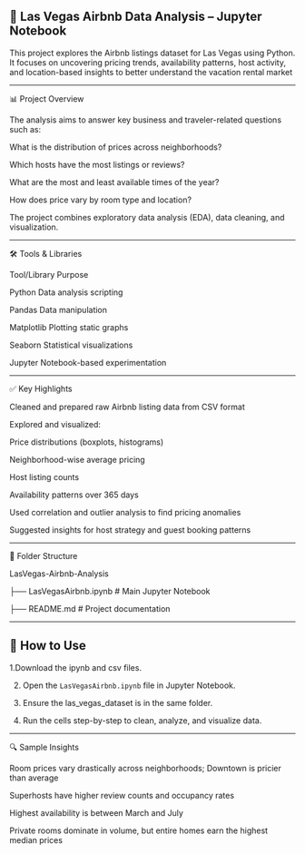 🏨 Las Vegas Airbnb Data Analysis – Jupyter Notebook
---

This project explores the Airbnb listings dataset for Las Vegas using Python. It focuses on uncovering pricing trends, availability patterns, host activity, and location-based insights to better understand the vacation rental market

---

📊 Project Overview

The analysis aims to answer key business and traveler-related questions such as:

What is the distribution of prices across neighborhoods?

Which hosts have the most listings or reviews?

What are the most and least available times of the year?

How does price vary by room type and location?

The project combines exploratory data analysis (EDA), data cleaning, and visualization.

---

🛠️ Tools & Libraries

Tool/Library	Purpose

Python	Data analysis scripting

Pandas	Data manipulation

Matplotlib	Plotting static graphs

Seaborn	Statistical visualizations

Jupyter	Notebook-based experimentation

---

✅ Key Highlights

Cleaned and prepared raw Airbnb listing data from CSV format

Explored and visualized:

Price distributions (boxplots, histograms)

Neighborhood-wise average pricing

Host listing counts

Availability patterns over 365 days

Used correlation and outlier analysis to find pricing anomalies

Suggested insights for host strategy and guest booking patterns

---

📂 Folder Structure

LasVegas-Airbnb-Analysis

├── LasVegasAirbnb.ipynb        # Main Jupyter Notebook

├── README.md                   # Project documentation

---

## 🚀 How to Use

1.Download the ipynb and csv files.

2. Open the `LasVegasAirbnb.ipynb` file in Jupyter Notebook.

3. Ensure the las_vegas_dataset is in the same folder.
   
5. Run the cells step-by-step to clean, analyze, and visualize data.
   

---
🔍 Sample Insights

Room prices vary drastically across neighborhoods; Downtown is pricier than average

Superhosts have higher review counts and occupancy rates

Highest availability is between March and July

Private rooms dominate in volume, but entire homes earn the highest median prices

